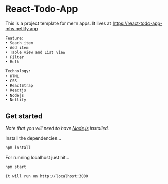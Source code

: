 # React-Todo-App

This is a project template for mern apps. It lives at https://react-todo-app-mhs.netlify.app

```bash
Feature:
• Seach item
• Add item
• Table view and List view
• Filter
• Bulk

Technology:
• HTML
• CSS
• ReactStrap
• Reactjs
• Nodejs
• Netlify
```

## Get started

*Note that you will need to have [Node.js](https://nodejs.org) installed.*

Install the dependencies...
```bash
npm install
```

For running localhost just hit...
```bash
npm start
```

```bash
It will run on http://localhost:3000
```